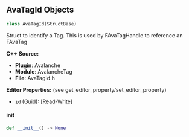 ## AvaTagId Objects

```python
class AvaTagId(StructBase)
```

Struct to identify a Tag. This is used by FAvaTagHandle to reference an FAvaTag

**C++ Source:**

- **Plugin**: Avalanche
- **Module**: AvalancheTag
- **File**: AvaTagId.h

**Editor Properties:** (see get_editor_property/set_editor_property)

- ``id`` (Guid):  [Read-Write]

<a id="unreal.AvaTagId.__init__"></a>

#### __init__

```python
def __init__() -> None
```

<a id="unreal.AvaPlayableRemoteControlValues"></a>